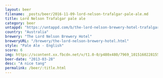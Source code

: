 ```yaml
---
layout: beer
filename: _posts/beer/2016-11-09-lord-nelson-trafalgar-pale-ale.md
title: Lord Nelson Trafalgar pale ale
category: beer
untappd: "https://untappd.com/b/the-lord-nelson-brewery-hotel-trafalgar-pale-ale/43692"
country: "Australia"
brewery: "The Lord Nelson Brewery Hotel"
breweryURL: "/brewery/the-lord-nelson-brewery-hotel.html"
style: "Pale Ale - English"
score: 6
img: https://scontent.xx.fbcdn.net/v/t1.0-0/p480x480/7969_10151602281553745_212370865_n.jpg?oh=9890f014b007b82d947060944eb8c709&oe=5AAD2171
beer-date: "2013-03-28"
desc: "A nice tang"
permalink: /beer/:title.html
---
```

